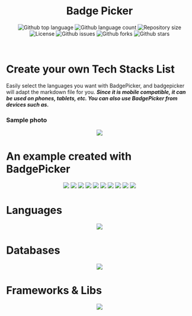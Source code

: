 <h1 align="center">Badge Picker</h1>
<p align="center">
  <img alt="Github top language" src="https://img.shields.io/github/languages/top/hacimertgokhan/BadgePicker?color=4C8AFF">

  <img alt="Github language count" src="https://img.shields.io/github/languages/count/hacimertgokhan/BadgePicker?color=4C8AFF">

  <img alt="Repository size" src="https://img.shields.io/github/repo-size/hacimertgokhan/BadgePicker?color=4C8AFF">

  <img alt="License" src="https://img.shields.io/github/license/hacimertgokhan/BadgePicker?color=4C8AFF">

  <img alt="Github issues" src="https://img.shields.io/github/issues/hacimertgokhan/BadgePicker?color=4C8AFF" /> 

  <img alt="Github forks" src="https://img.shields.io/github/forks/hacimertgokhan/BadgePicker?color=4C8AFF" /> 

  <img alt="Github stars" src="https://img.shields.io/github/stars/hacimertgokhan/BadgePicker?color=4C8AFF" /> 
</p>
<br>


# Create your own Tech Stacks List
Easily select the languages you want with BadgePicker, and badgepicker will adapt the markdown file for you.
***Since it is mobile compatible, it can be used on phones, tablets, etc. You can also use BadgePicker from devices such as.***

### Sample photo
<div align="center"><img src="https://github.com/hacimertgokhan/BadgePicker/assets/64479768/bc74f7b7-8206-4d0b-bc2c-430984b8713a"/></div>

# An example created with BadgePicker
<div align='center'>
  <img src="https://img.shields.io/badge/css3-%231572B6.svg?style=for-the-badge&logo=css3&logoColor=white"/> <img src="https://img.shields.io/badge/html5-%23E34F26.svg?style=for-the-badge&logo=html5&logoColor=white"/> <img src="https://img.shields.io/badge/java-%23ED8B00.svg?style=for-the-badge&logo=openjdk&logoColor=white"/> <img src="https://img.shields.io/badge/javascript-%23323330.svg?style=for-the-badge&logo=javascript&logoColor=%23F7DF1E"/> <img src="https://img.shields.io/badge/mysql-%2300f.svg?style=for-the-badge&logo=mysql&logoColor=white"/> <img src="https://img.shields.io/badge/Electron-191970?style=for-the-badge&logo=Electron&logoColor=white"/> <img src="https://img.shields.io/badge/Next-black?style=for-the-badge&logo=next.js&logoColor=white"/> <img src="https://img.shields.io/badge/node.js-6DA55F?style=for-the-badge&logo=node.js&logoColor=white"/> <img src="https://img.shields.io/badge/react-%2320232a.svg?style=for-the-badge&logo=react&logoColor=%2361DAFB"/> <img src="https://img.shields.io/badge/SASS-hotpink.svg?style=for-the-badge&logo=SASS&logoColor=white"/></div>

# Languages
<div align="center">
  <img src="https://github.com/hacimertgokhan/BadgePicker/assets/64479768/03e0d056-c1fa-4e05-a350-b3fe7aec1913"/>
</div>

# Databases
<div align="center">
  <img src="https://github.com/hacimertgokhan/BadgePicker/assets/64479768/1a1915a5-cbf2-448b-b6b8-6ec350b2efde"/>
</div>

# Frameworks & Libs
<div align="center">
  <img src="https://github.com/hacimertgokhan/BadgePicker/assets/64479768/88dd7275-dfe9-41af-a74a-3e872e7d8dd1"/>
</div>
